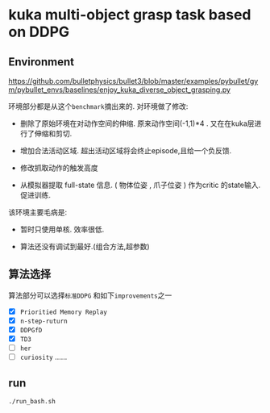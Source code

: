kuka multi-object grasp task based on DDPG
====  
## Environment  

https://github.com/bulletphysics/bullet3/blob/master/examples/pybullet/gym/pybullet_envs/baselines/enjoy_kuka_diverse_object_grasping.py

环境部分都是从这个`benchmark`摘出来的.
对环境做了修改:
* 删除了原始环境在对动作空间的伸缩. 原来动作空间(-1,1)*4 . 又在在kuka层进行了伸缩和剪切.

* 增加合法活动区域. 超出活动区域将会终止episode,且给一个负反馈.

* 修改抓取动作的触发高度

* 从模拟器提取 full-state 信息. ( 物体位姿 , 爪子位姿 ) 作为critic 的state输入. 促进训练.

该环境主要毛病是:
* 暂时只使用单核. 效率很低.

* 算法还没有调试到最好.(组合方法,超参数)

## 算法选择
算法部分可以选择`标准DDPG` 和如下`improvements`之一
- [x] `Prioritied Memory Replay `
- [x] `n-step-ruturn`
- [x] `DDPGfD`
- [x] `TD3`
- [ ] `her`
- [ ] `curiosity`
......

## run
`./run_bash.sh`